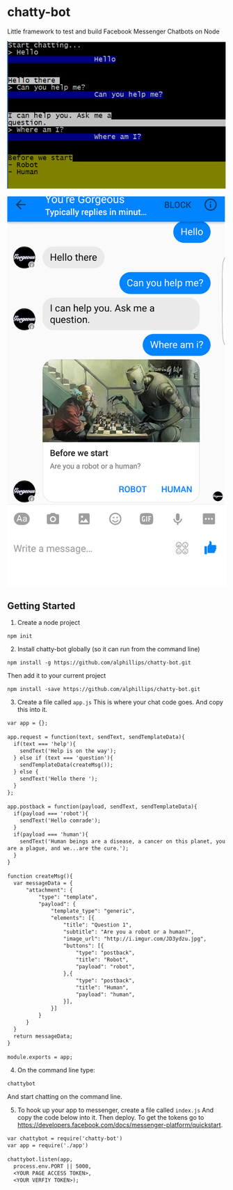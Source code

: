 # chatty-bot
Little framework to test and build Facebook Messenger Chatbots on Node

![Command line example](cmd.png)

![Meesenger example](msger.png)


## Getting Started

1. Create a node project
  ```
  npm init
  ```

2. Install chatty-bot globally (so it can run from the command line)

  ```
  npm install -g https://github.com/alphillips/chatty-bot.git
  ```

  Then add it to your current project

  ```
  npm install -save https://github.com/alphillips/chatty-bot.git
  ```

3. Create a file called `app.js`
  This is where your chat code goes. And copy this into it.
  ```
  var app = {};

  app.request = function(text, sendText, sendTemplateData){
    if(text === 'help'){
      sendText('Help is on the way');
    } else if (text === 'question'){
      sendTemplateData(createMsg());
    } else {
      sendText('Hello there ');
    }
  };

  app.postback = function(payload, sendText, sendTemplateData){
    if(payload === 'robot'){
      sendText('Hello comrade');
    }
    if(payload === 'human'){
      sendText('Human beings are a disease, a cancer on this planet, you are a plague, and we...are the cure.');
    }
  }

  function createMsg(){
    var messageData = {
        "attachment": {
            "type": "template",
            "payload": {
                "template_type": "generic",
                "elements": [{
                    "title": "Question 1",
                    "subtitle": "Are you a robot or a human?",
                    "image_url": "http://i.imgur.com/JD3ydzu.jpg",
                    "buttons": [{
                        "type": "postback",
                        "title": "Robot",
                        "payload": "robot",
                    },{
                        "type": "postback",
                        "title": "Human",
                        "payload": "human",
                    }],
                }]
            }
        }
    }
    return messageData;
  }

  module.exports = app;
  ```

4. On the command line type:
  ```
  chattybot
  ```

  And start chatting on the command line.

5. To hook up your app to messenger, create a file called ```index.js```
  And copy the code below into it. Then deploy.
  To get the tokens go to https://developers.facebook.com/docs/messenger-platform/quickstart.

  ```
  var chattybot = require('chatty-bot')
  var app = require('./app')

  chattybot.listen(app,
    process.env.PORT || 5000,
    <YOUR PAGE ACCESS TOKEN>,
    <YOUR VERFIY TOKEN>);

  ```
